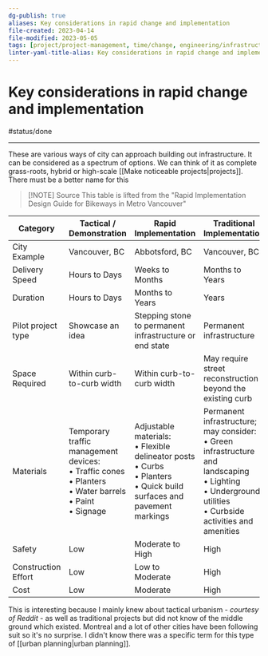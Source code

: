 ```yaml
---
dg-publish: true
aliases: Key considerations in rapid change and implementation
file-created: 2023-04-14
file-modified: 2023-05-05
tags: [project/project-management, time/change, engineering/infrastructure, hobbies/cycling, society/city/urban-planning]
linter-yaml-title-alias: Key considerations in rapid change and implementation
---
```


# Key considerations in rapid change and implementation

#status/done

---

These are various ways of city can approach building out infrastructure. It can be considered as a spectrum of options. We can think of it as complete grass-roots, hybrid or high-scale [[Make noticeable projects|projects]]. There must be a better name for this

> [!NOTE] Source
> This table is lifted from the "Rapid Implementation Design Guide for Bikeways in Metro Vancouver"

| Category            | Tactical / Demonstration                                                                                               | Rapid Implementation                                                                                                              | Traditional Implementation                                                                                                                                            |
| ------------------- | ---------------------------------------------------------------------------------------------------------------------- | --------------------------------------------------------------------------------------------------------------------------------- | --------------------------------------------------------------------------------------------------------------------------------------------------------------------- |
| City Example        | Vancouver, BC                                                                                                          | Abbotsford, BC                                                                                                                    | Vancouver, BC                                                                                                                                                         |
| Delivery Speed      | Hours to Days                                                                                                          | Weeks to Months                                                                                                                   | Months to Years                                                                                                                                                       |
| Duration            | Hours to Days                                                                                                          | Months to Years                                                                                                                   | Years                                                                                                                                                                 |
| Pilot project type  | Showcase an idea                                                                                                       | Stepping stone to permanent infrastructure or end state                                                                           | Permanent infrastructure                                                                                                                                              |
| Space Required      | Within curb-to-curb width                                                                                              | Within curb-to-curb width                                                                                                         | May require street reconstruction beyond the existing curb                                                                                                            |
| Materials           | Temporary traffic management devices: <br>• Traffic cones <br>• Planters <br>• Water barrels <br>• Paint <br>• Signage | Adjustable materials: <br>• Flexible delineator posts <br>• Curbs <br>• Planters <br>• Quick build surfaces and pavement markings | Permanent infrastructure; may consider: <br>• Green infrastructure and landscaping <br>• Lighting <br>• Underground utilities <br>• Curbside activities and amenities |
| Safety              | Low                                                                                                                    | Moderate to High                                                                                                                  | High                                                                                                                                                                  |
| Construction Effort | Low                                                                                                                    | Low to Moderate                                                                                                                   | High                                                                                                                                                                  |
| Cost                | Low                                                                                                                    | Moderate                                                                                                                          | High                                                                                                                                                                  |

This is interesting because I mainly knew about tactical urbanism - *courtesy of Reddit* - as well as traditional projects but did not know of the middle ground which existed. Montreal and a lot of other cities have been following suit so it's no surprise. I didn't know there was a specific term for this type of [[urban planning|urban planning]].
